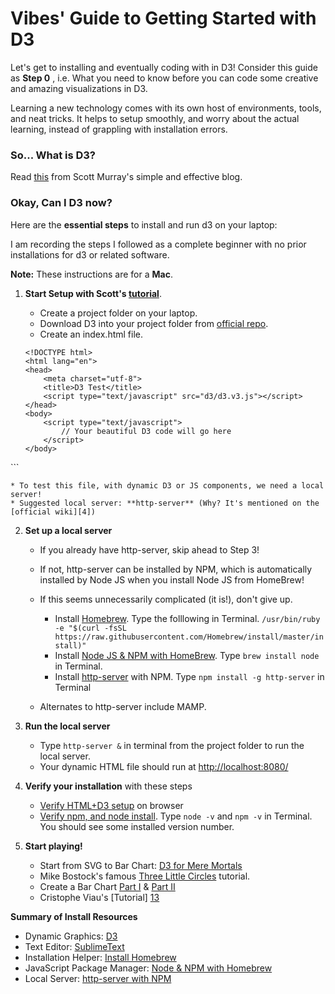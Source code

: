 # Vibes' Guide to Getting Started with D3
Let's get to installing and eventually coding with in D3! Consider this guide as **Step 0** , i.e.  What you need to know before you can code some creative and amazing visualizations in D3.

Learning a new technology comes with its own host of environments, tools, and neat tricks. It helps to setup smoothly, and worry about the actual learning, instead of grappling with installation errors.
 
### So... What is D3?
Read [this][align1] from Scott Murray's simple and effective blog.

### Okay, Can I D3 now?

Here are the **essential steps** to install and run d3 on your laptop:

I am recording the steps I followed as a complete beginner with no prior installations for d3 or related software. 

**Note:** These instructions are for a **Mac**.

1. **Start Setup with Scott's [tutorial][align2]**.
	* Create a project folder on your laptop.
	* Download D3 into your project folder from [official repo][3].
	* Create an index.html file.
	
	```
	<!DOCTYPE html>
	<html lang="en">
    <head>
        <meta charset="utf-8">
        <title>D3 Test</title>
        <script type="text/javascript" src="d3/d3.v3.js"></script>
    </head>
    <body>
        <script type="text/javascript">
            // Your beautiful D3 code will go here
        </script>
    </body>
</html>
```


	* To test this file, with dynamic D3 or JS components, we need a local server!
	* Suggested local server: **http-server** (Why? It's mentioned on the [official wiki][4])

2. **Set up a local server**

	* If you already have http-server, skip ahead to Step 3! 
	* If not, http-server can be installed by NPM, which is automatically installed by Node JS when you install Node JS from HomeBrew! 
	* If this seems unnecessarily complicated (it is!), don't give up. 

		* Install [Homebrew][5]. Type the folllowing in Terminal. `/usr/bin/ruby -e "$(curl -fsSL https://raw.githubusercontent.com/Homebrew/install/master/install)"`
		* Install [Node JS & NPM with HomeBrew][6]. Type `brew install node` in Terminal.
		* Install [http-server][7] with NPM. Type `npm install -g http-server` in Terminal

	* Alternates to http-server include MAMP.
	
3. **Run the local server**
   * Type `http-server &` in terminal from the project folder to run the local server.
   * Your dynamic HTML file should run at [http://localhost:8080/](http://localhost:8080/)

4. **Verify your installation** with these steps

	* [Verify HTML+D3 setup][8]  on browser
	* [Verify npm, and node install][6]. Type `node -v` and `npm -v` in Terminal. You should see some installed version number.

5. **Start playing!**	
	* Start from SVG to Bar Chart: [D3 for Mere Mortals][9]
	* Mike Bostock's famous [Three Little Circles][10] tutorial.
	* Create a Bar Chart [Part I][11] & [Part II][12]
	* Cristophe Viau's [Tutorial] [13]




**Summary of Install Resources**

* Dynamic Graphics: [D3][3]
* Text Editor: [SublimeText][4]
* Installation Helper: [Install Homebrew][5]
* JavaScript Package Manager: [Node & NPM with Homebrew][6]
* Local Server: [http-server with NPM][7]

<!--Setup Tutorials-->
[align1]: http://alignedleft.com/tutorials/d3/fundamentals
[align2]: http://alignedleft.com/tutorials/d3/setup
<!--Official D3 Resources-->
[3]: https://github.com/d3/d3/releases
[4]: https://github.com/d3/d3/wiki
<!--Installation Help-->
[5]: https://brew.sh/
[6]: http://blog.teamtreehouse.com/install-node-js-npm-mac
[7]: https://www.npmjs.com/package/http-server 
[8]: https://www.dashingd3js.com/d3js-first-steps
<!--Basic D3 Tutorials-->
[9]: http://www.recursion.org/d3-for-mere-mortals/
[10]: https://bost.ocks.org/mike/circles/
[11]: https://bost.ocks.org/mike/bar/
[12]: https://bost.ocks.org/mike/bar/2/
[13]: http://christopheviau.com/d3_tutorial/




